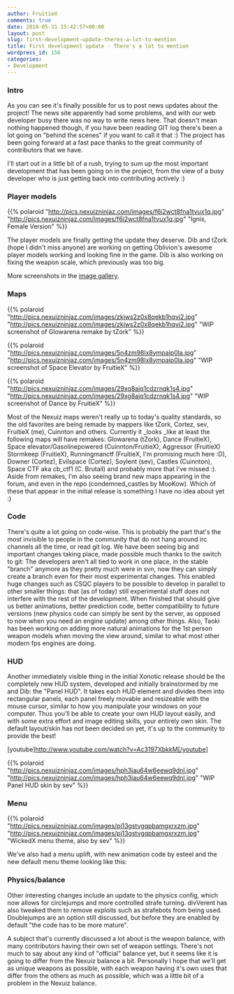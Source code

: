 ```yaml
---
author: FruitieX
comments: true
date: 2010-05-31 15:42:57+00:00
layout: post
slug: first-development-update-theres-a-lot-to-mention
title: First development update - There's a lot to mention
wordpress_id: 156
categories:
- Development
---
```


### Intro

As you can see it's finally possible for us to post news updates about the project! The news site apparently had some problems, and with our web developer busy there was no way to write news here. That doesn't mean nothing happened though, if you have been reading GIT log there's been a lot going on "behind the scenes" if you want to call it that :) The project has been going forward at a fast pace thanks to the great community of contributors that we have.

I'll start out in a little bit of a rush, trying to sum up the most important development that has been going on in the project, from the view of a busy developer who is just getting back into contributing actively :)
  

### Player models

{{% polaroid
   "http://pics.nexuizninjaz.com/images/f6i2wct8fna1tvux1q.jpg"
   "http://pics.nexuizninjaz.com/images/f6i2wct8fna1tvux1q.jpg"
   "Ignis, Female Version"
%}}

The player models are finally getting the update they deserve. Dib and tZork (hope I didn't miss anyone) are working on getting Oblivion's awesome player models working and looking fine in the game. Dib is also working on fixing the weapon scale, which previously was too big.

More screenshots in the [image gallery](http://xonotic.org/media).
  

### Maps

{{% polaroid
   "http://pics.nexuizninjaz.com/images/zkiws2z0x8qekb1hqvj2.jpg"
   "http://pics.nexuizninjaz.com/images/zkiws2z0x8qekb1hqvj2.jpg"
   "WIP screenshot of Glowarena remake by tZork"
%}}

{{% polaroid
   "http://pics.nexuizninjaz.com/images/5n4zm98lx8ympaip0la.jpg"
   "http://pics.nexuizninjaz.com/images/5n4zm98lx8ympaip0la.jpg"
   "WIP screenshot of Space Elevator by FruitieX"
%}}

{{% polaroid
   "http://pics.nexuizninjaz.com/images/29xg8ajq1cdzrnqk1s4.jpg"
   "http://pics.nexuizninjaz.com/images/29xg8ajq1cdzrnqk1s4.jpg"
   "WIP screenshot of Dance by FruitieX"
%}}

Most of the Nexuiz maps weren't really up to today's quality standards, so the old favorites are being remade by mappers like tZork, Cortez, sev, FruitieX (me), Cuinnton and others. Currently it _looks _like at least the following maps will have remakes: Glowarena (tZork), Dance (FruitieX), Space elevator/Gasolinepowered (Cuinnton/FruitieX), Aggressor (FruitieX) Stormkeep (FruitieX), Runningmanctf (FruitieX, I'm promising much here :D), Downer (Cortez), Evilspace (Cortez), Soylent (sev), Castles (Cuinnton), Space CTF aka cb_ctf1 (C. Brutail) and probably more that I've missed :). Aside from remakes, I'm also seeing brand new maps appearing in the forum, and even in the repo (condemned_castles by MooKow). Which of these that appear in the initial release is something I have no idea about yet :)

### Code

There's quite a lot going on code-wise. This is probably the part that's the most invisible to people in the community that do not hang around irc channels all the time, or read git log. We have been seeing big and important changes taking place, made possible much thanks to the switch to git: The developers aren't all tied to work in one place, in the stable "branch" anymore as they pretty much were in svn, now they can simply create a branch even for their most experimental changes. This enabled huge changes such as CSQC players to be possible to develop in parallel to other smaller things: that (as of today) still experimental stuff does not interfere with the rest of the development. When finished that should give us better animations, better prediction code, better compatibility to future versions (new physics code can simply be sent by the server, as opposed to now when you need an engine update) among other things. Also, Taoki has been working on adding more natural animations for the 1st person weapon models when moving the view around, similar to what most other modern fps engines are doing.

### HUD

Another immediately visible thing in the initial Xonotic release should be the completely new HUD system, developed and initially brainstormed by me and Dib: the "Panel HUD". It takes each HUD element and divides them into rectangular panels, each panel freely movable and resizeable with the mouse cursor, similar to how you manipulate your windows on your computer. Thus you'll be able to create your own HUD layout easily, and with some extra effort and image editing skills, your entirely own skin. The default layout/skin has not been decided on yet, it's up to the community to provide the best!

[youtube]http://www.youtube.com/watch?v=Ac3197XbkkM[/youtube]

{{% polaroid
   "http://pics.nexuizninjaz.com/images/hph3jau64w6eewq9dnl.jpg"
   "http://pics.nexuizninjaz.com/images/hph3jau64w6eewq9dnl.jpg"
   "WIP Panel HUD skin by sev"
%}}

### Menu

{{% polaroid
   "http://pics.nexuizninjaz.com/images/pj13gstvgqpbamgxrxzm.jpg"
   "http://pics.nexuizninjaz.com/images/pj13gstvgqpbamgxrxzm.jpg"
   "WickedX menu theme, also by sev"
%}}

We've also had a menu uplift, with new animation code by esteel and the new default menu theme looking like this:

### Physics/balance

Other interesting changes include an update to the physics config, which now allows for circlejumps and more controlled strafe turning. divVerent has also tweaked them to remove exploits such as strafebots from being used. Doublejumps are an option still discussed, but before they are enabled by default "the code has to be more mature".

A subject that's currently discussed a lot about is the weapon balance, with many contributors having their own set of weapon settings. There's not much to say about any kind of "official" balance yet, but it seems like it is going to differ from the Nexuiz balance a bit. Personally I hope that we'll get as unique weapons as possible, with each weapon having it's own uses that differ from the others as much as possible, which was a little bit of a problem in the Nexuiz balance.

